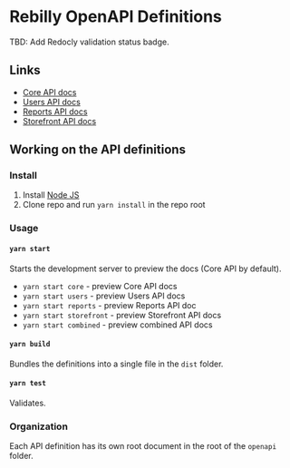 # Rebilly OpenAPI Definitions

TBD: Add Redocly validation status badge.

## Links

- [Core API docs](https://api-reference.rebilly.com/)
- [Users API docs](https://user-api-docs.rebilly.com/)
- [Reports API docs](https://reports-api-docs.rebilly.com/)
- [Storefront API docs](https://storefront-api-docs.rebilly.com/)

## Working on the API definitions

### Install

1. Install [Node JS](https://nodejs.org/)
2. Clone repo and run `yarn install` in the repo root

### Usage

#### `yarn start`
Starts the development server to preview the docs (Core API by default).

- `yarn start core` - preview Core API docs
- `yarn start users` - preview Users API docs
- `yarn start reports` - preview Reports API doc
- `yarn start storefront` - preview Storefront API docs
- `yarn start combined` - preview combined API docs

#### `yarn build`
Bundles the definitions into a single file in the `dist` folder.

#### `yarn test`
Validates.

### Organization

Each API definition has its own root document in the root of the `openapi` folder.
